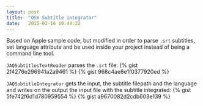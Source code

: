 ```yaml
---
layout: post
title:  "OSX Subtitle integrator"
date:   2015-02-16 19:44:22
---
```


Based on Apple sample code, but modified in order to parse `.srt` subtitles, set language attribute and be used inside your project instead of being a command line tool.

`JAQSubtitlesTextReader` parses the `.srt` file:
{% gist 2f4276e296941a2a9461 %}
{% gist 968c4ae8e1f0377920ed %}

`JAQSubtitleIntegrator` gets the input, the subtitle filepath and the language and writes on the output the input file with the subtitle integrated:
{% gist 5fe742f6d1d780959554 %}
{% gist a9670082d2cdb603e139 %}